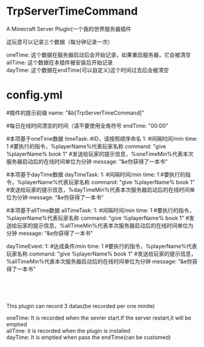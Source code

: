 # TrpServerTimeCommand
A Minecraft Server Plugin(一个我的世界服务器插件


这玩意可以记录三个数据（每分钟记录一次）<br>

oneTime: 这个数据在服务器启动后会开始记录，如果重启服务器，它会被清空<br>
allTime: 这个数据在本插件被安装后开始记录<br>
dayTime: 这个数据在endTime(可以自定义)这个时间过去后会被清空<br>

# config.yml
#插件的提示前缀
name: "&b[TrpServerTimeCommand]"

#每日在线时间清空的时间（请不要使用全角符号
endTime: "00:00"

#本项基于oneTime数据
timeTask:
#ID，请按照顺序命名
  1:
    #间隔时间/min
    time: 1
    #要执行的指令，%playerName%代表玩家名称
    command: "give %playerName% book 1"
    #发送给玩家的提示信息，%oneTimeMin%代表本次服务器启动后的在线时间单位为分钟
    message:  "&e你获得了一本书"

#本项基于dayTime数据
dayTimeTask:
  1:
    #间隔时间/min
    time: 1
    #要执行的指令，%playerName%代表玩家名称
    command: "give %playerName% book 1"
    #发送给玩家的提示信息，%dayTimeMin%代表本次服务器启动后的在线时间单位为分钟
    message: "&e你获得了一本书"

#本项基于allTime数据
allTimeTask:
  1:
    #间隔时间/min
    time: 1
    #要执行的指令，%playerName%代表玩家名称
    command: "give %playerName% book 1"
    #发送给玩家的提示信息，%allTimeMin%代表本次服务器启动后的在线时间单位为分钟
    message: "&e你获得了一本书"

dayTimeEvent:
  1:
    #达成条件/min
    time: 1
    #要执行的指令，%playerName%代表玩家名称
    command: "give %playerName% book 1"
    #发送给玩家的提示信息，%allTimeMin%代表本次服务器启动后的在线时间单位为分钟
    message: "&e你获得了一本书"

<br><br><br>



This plugin can record 3 datas(be recorded per one minite)<br>

oneTime: It is recorded when the sevrer start.If the server restart,it will be emptied<br>
allTime: it is recorded when the plugin is installed<br>
dayTime: It is emptied when pass the endTime(can be customed)<br>


